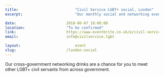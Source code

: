 ```yaml
---
title:  						"Civil Service LGBT+ social, London"
excerpt:	  					"Our monthly social and networking event in London."

date: 						2018-06-07 18:00:00
location: 					"To be confirmed"
link: 						https://www.eventbrite.co.uk/e/civil-service-lgbt-social-london-tickets-39611776891
email: 						info@civilservice.lgbt

layout: 						event
slug:						/london-social
---
```


Our cross-government networking drinks are a chance for you to meet other LGBT+ civil servants from across government.